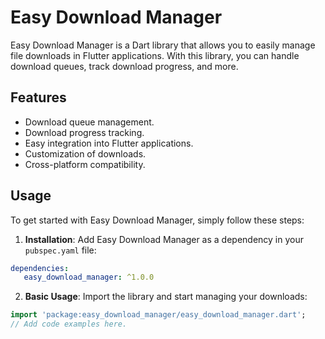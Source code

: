 # Easy Download Manager

Easy Download Manager is a Dart library that allows you to easily manage file downloads in Flutter applications. With this library, you can handle download queues, track download progress, and more.

## Features

- Download queue management.
- Download progress tracking.
- Easy integration into Flutter applications.
- Customization of downloads.
- Cross-platform compatibility.

## Usage

To get started with Easy Download Manager, simply follow these steps:

1. **Installation**:
Add Easy Download Manager as a dependency in your `pubspec.yaml` file:
```yaml
dependencies:
   easy_download_manager: ^1.0.0
```

2. **Basic Usage**:
Import the library and start managing your downloads:
```dart
import 'package:easy_download_manager/easy_download_manager.dart';
// Add code examples here.
```